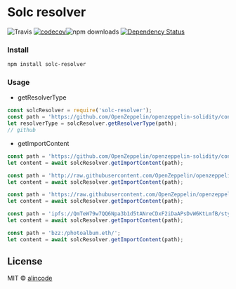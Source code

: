 # Solc resolver

![Travis](https://img.shields.io/travis/alincode/solc-resolver.svg)
[![codecov](https://codecov.io/gh/alincode/solc-resolver/branch/master/graph/badge.svg)](https://codecov.io/gh/alincode/solc-resolver)![npm downloads](https://img.shields.io/npm/dt/solc-resolver.svg)
[![Dependency Status](https://img.shields.io/david/alincode/solc-resolver.svg?style=flat)](https://david-dm.org/alincode/solc-resolver)

### Install

```sh
npm install solc-resolver
```

### Usage

* getResolverType

```js
const solcResolver = require('solc-resolver');
const path = 'https://github.com/OpenZeppelin/openzeppelin-solidity/contracts/math/SafeMath.sol';
let resolverType = solcResolver.getResolverType(path);
// github
```

* getImportContent

```js
const path = 'https://github.com/OpenZeppelin/openzeppelin-solidity/contracts/math/SafeMath.sol';
let content = await solcResolver.getImportContent(path);
```

```js
const path = 'http://raw.githubusercontent.com/OpenZeppelin/openzeppelin-solidity/master/contracts/math/SafeMath.sol';
let content = await solcResolver.getImportContent(path);
```

```js
const path = 'https://raw.githubusercontent.com/OpenZeppelin/openzeppelin-solidity/master/contracts/math/SafeMath.sol';
let content = await solcResolver.getImportContent(path);
```

```js
const path = 'ipfs://QmTeW79w7QQ6Npa3b1d5tANreCDxF2iDaAPsDvW6KtLmfB/styles/jquery/jquery.min.js';
let content = await solcResolver.getImportContent(path);
```

```js
const path = 'bzz:/photoalbum.eth/';
let content = await solcResolver.getImportContent(path);
```

## License
MIT © [alincode](https://github.com/alincode/solc-resolver)